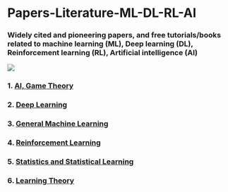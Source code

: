 # Papers-Literature-ML-DL-RL-AI
### Widely cited and pioneering papers, and free tutorials/books related to machine learning (ML), Deep learning (DL), Reinforcement learning (RL), Artificial intelligence (AI)

![](https://raw.githubusercontent.com/tirthajyoti/Papers-Literature-ML-DL-AI/master/Images/What-is-machine-learning_Definition.jpg)

### 1. [AI, Game Theory](https://github.com/tirthajyoti/Papers-Literature-ML-DL-AI/tree/master/AI-Game-Theory)
### 2. [Deep Learning](https://github.com/tirthajyoti/Papers-Literature-ML-DL-AI/tree/master/Deep-learning)
### 3. [General Machine Learning](https://github.com/tirthajyoti/Papers-Literature-ML-DL-AI/tree/master/General-Machine-Learning)
### 4. [Reinforcement Learning](https://github.com/tirthajyoti/Papers-Literature-ML-DL-AI/tree/master/Reinforcement%20Learning)
### 5. [Statistics and Statistical Learning](https://github.com/tirthajyoti/Papers-Literature-ML-DL-AI/tree/master/Statistics%20and%20Statistical%20Learning)
### 6. [Learning Theory](https://github.com/tirthajyoti/Papers-Literature-ML-DL-AI/tree/master/Learning%20Theory)

